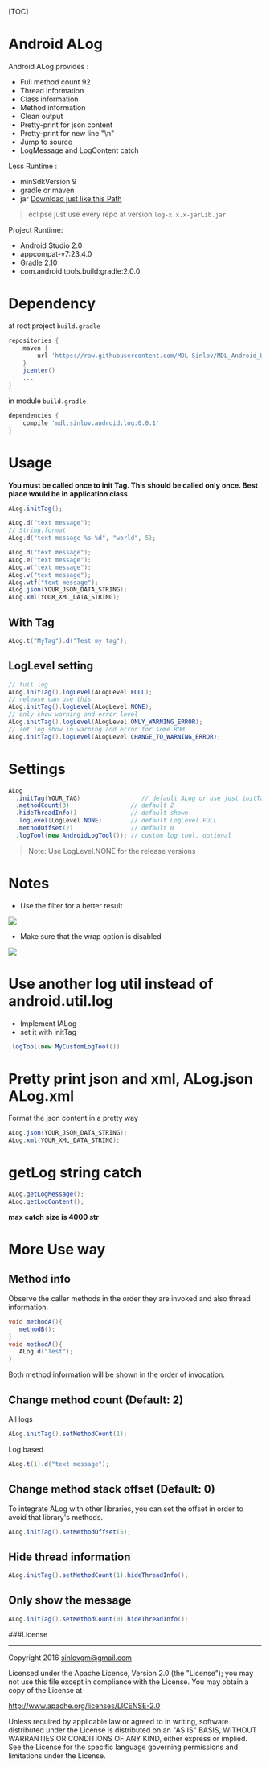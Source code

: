 [TOC]

# Android ALog

Android ALog provides :
- Full method count 92
- Thread information
- Class information
- Method information
- Clean output
- Pretty-print for json content
- Pretty-print for new line "\n"
- Jump to source
- LogMessage and LogContent catch

Less Runtime :
- minSdkVersion 9
- gradle or maven
- jar [Download just like this Path](https://github.com/MDL-Sinlov/MDL_Android_Log/raw/master/mvn-repo/mdl/sinlov/android/log/0.0.1/log-0.0.1-jarLib.jar)

> eclipse just use every repo at version `log-x.x.x-jarLib.jar`

Project Runtime:
- Android Studio 2.0
- appcompat-v7:23.4.0
- Gradle 2.10
- com.android.tools.build:gradle:2.0.0

# Dependency

at root project `build.gradle`

```gradle
repositories {
    maven {
        url 'https://raw.githubusercontent.com/MDL-Sinlov/MDL_Android_Log/master/mvn-repo/'
    }
    jcenter()
    ...
}
```

in module `build.gradle`

```gradle
dependencies {
    compile 'mdl.sinlov.android:log:0.0.1'
}
```

# Usage

**You must be called once to init Tag. This should be called only once. Best place would be in application class.** 

```java
ALog.initTag();
```

```java
ALog.d("text message");
// String.format
ALog.d("text message %s %d", "world", 5);
```

```java
ALog.d("text message");
ALog.e("text message");
ALog.w("text message");
ALog.v("text message");
ALog.wtf("text message");
ALog.json(YOUR_JSON_DATA_STRING);
ALog.xml(YOUR_XML_DATA_STRING);
```

## With Tag

```java
ALog.t("MyTag").d("Test my tag");
```

## LogLevel setting

```java
// full log
ALog.initTag().logLevel(ALogLevel.FULL);
// release can use this
ALog.initTag().logLevel(ALogLevel.NONE);
// only show warning and error level
ALog.initTag().logLevel(ALogLevel.ONLY_WARNING_ERROR);
// let log show in warning and error for some ROM
ALog.initTag().logLevel(ALogLevel.CHANGE_TO_WARNING_ERROR);
```

# Settings

```java
ALog
  .initTag(YOUR_TAG)                 // default ALog or use just initTag()
  .methodCount(3)                 // default 2
  .hideThreadInfo()               // default shown
  .logLevel(LogLevel.NONE)        // default LogLevel.FULL
  .methodOffset(2)                // default 0
  .logTool(new AndroidLogTool()); // custom log tool, optional
```

> Note: Use LogLevel.NONE for the release versions

# Notes

- Use the filter for a better result

<img src='https://raw.githubusercontent.com/MDL-Sinlov/MDL_Android_Log/master/image/log_filter.png'/>

- Make sure that the wrap option is disabled

<img src='https://raw.githubusercontent.com/MDL-Sinlov/MDL_Android_Log/master/image/log_wrap_close.png'/>

# Use another log util instead of android.util.log

* Implement IALog
* set it with initTag

```java
.logTool(new MyCustomLogTool())
```

# Pretty print json and xml, ALog.json ALog.xml

Format the json content in a pretty way

```java
ALog.json(YOUR_JSON_DATA_STRING);
ALog.xml(YOUR_XML_DATA_STRING);
```

# getLog string catch

```java
ALog.getLogMessage();
ALog.getLogContent();
```

**max catch size is 4000 str**

# More Use way

## Method info

Observe the caller methods in the order they are invoked and also thread information.

```java
void methodA(){
   methodB();
}
void methodA(){
   ALog.d("Test");
}
```

Both method information will be shown in the order of invocation.

## Change method count (Default: 2)

All logs

```java
ALog.initTag().setMethodCount(1);
```

Log based

```java
ALog.t(1).d("text message");
```

## Change method stack offset (Default: 0)
To integrate ALog with other libraries, you can set the offset in order to avoid that library's methods.

```java
ALog.initTag().setMethodOffset(5);
```

## Hide thread information

```java
ALog.initTag().setMethodCount(1).hideThreadInfo();
```

## Only show the message
```java
ALog.initTag().setMethodCount(0).hideThreadInfo();
```

###License

---

Copyright 2016 sinlovgm@gmail.com

Licensed under the Apache License, Version 2.0 (the "License");
you may not use this file except in compliance with the License.
You may obtain a copy of the License at

   http://www.apache.org/licenses/LICENSE-2.0

Unless required by applicable law or agreed to in writing, software
distributed under the License is distributed on an "AS IS" BASIS,
WITHOUT WARRANTIES OR CONDITIONS OF ANY KIND, either express or implied.
See the License for the specific language governing permissions and
limitations under the License.
